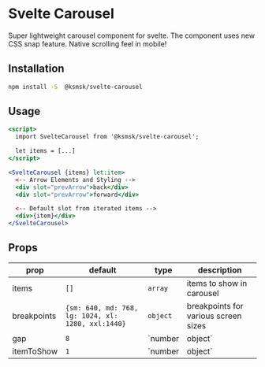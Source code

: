 # Svelte Carousel

Super lightweight carousel component for svelte. The component uses new CSS snap feature. Native scrolling feel in mobile!

## Installation

```bash
npm install -S  @ksmsk/svelte-carousel
```

## Usage

```jsx
<script>
  import SvelteCarousel from '@ksmsk/svelte-carousel';

  let items = [...]
</script>

<SvelteCarousel {items} let:item>
  <-- Arrow Elements and Styling -->
  <div slot="prevArrow">back</div>
  <div slot="prevArrow">forward</div>

  <-- Default slot from iterated items -->
  <div>{item}</div>
</SvelteCarousel>
```

## Props

| prop        | default                                            | type               | description                                                       |
|-------------|----------------------------------------------------|--------------------|-------------------------------------------------------------------|
| items       | `[]`                                               | `array`            | items to show in carousel                                         |
| breakpoints | `{sm: 640, md: 768, lg: 1024, xl: 1280, xxl:1440}` | `object`           | breakpoints for various screen sizes                              |
| gap         | `8`                                                | `number | object`  | space between items numeric value converts to rem (0.25rem * gap) |
| itemToShow  | `1`                                                | `number | object`  | item count to be shown on screen                                  |
